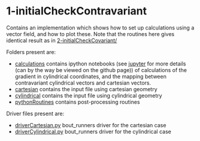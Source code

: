 # 1-initialCheckContravariant

Contains an implementation which shows how to set up calculations using a
vector field, and how to plot these. Note that the routines here gives
identical result as in [2-initialCheckCovariant/](../2-initialCheckCovariant/)

Folders present are:

* [calculations](/calculations/) contains ipython notebooks (see
  [jupyter](http://jupyter.org/) for more details (can by the way be viewed on
  the github page)) of calculations of the gradient in cylindrical coordinates,
  and the mapping between contravariant cylindrical vectors and cartesian
  vectors.
* [cartesian](/cartesian/) contains the input file using cartesian geometry
* [cylindrical](/cylindrical/) contains the input file using cylindrical geometry
* [pythonRoutines](/pythonRoutines/) contains post-processing routines

Driver files present are:

* [driverCartesian.py](driverCartesian.py) bout_runners driver for the cartesian
  case
* [driverCylindrical.py](driverCylindrical.py) bout_runners driver for the
  cylindrical case
